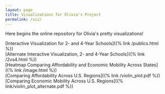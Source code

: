 ```yaml
---
layout: page
title: Visualizations for Olivia's Project
permalink: /viz/
---
```


Here begins the online repository for Olivia's pretty visualizations!

[Interactive Visualization for 2- and 4-Year Schools]({% link /publics.html %})
<br>
[Alternate Interactive Visualization, 2- and 4-Year Schools]({% link /2vs4.html %})
<br>
[Heatmap Comparing Affordability and Economic Mobility Across States]({% link /image.html %})
<br>
[Comparing Affordability Across U.S. Regions]({% link /violin_plot.pdf %})
<br>
[Comparing Economic Mobility Across U.S. Regions]({% link/violin_plot_alternate.pdf %})


[jekyll-organization]: https://github.com/jekyll
